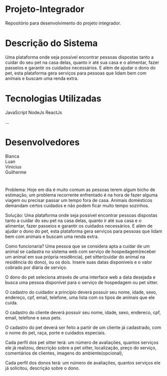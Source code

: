 # Projeto-Integrador
Repositório para desenvolvimento do projeto integrador.

# Descrição do Sistema

Uma plataforma onde seja possível encontrar pessoas dispostas tanto a cuidar do seu pet na casa delas, quanto ir até sua casa e o alimentar, fazer passeios e garantir os cuidados necessários. E além de ajudar o dono do pet, esta plataforma gera serviços para pessoas que lidam bem com animais e buscam uma renda extra.

# Tecnologias Utilizadas

JavaScript
NodeJs
ReactJs

...

# Desenvolvedores

  Bianca  
  Luan  
  Vinicius  
  Guilherme 

# 


Problema: Hoje em dia é muito comum as pessoas terem algum bicho de estimação, um problema recorrente enfrentado é na hora de fazer alguma viagem ou precisar passar um tempo fora de casa. Animais domésticos demandam certos cuidados e não podem ficar muito tempo sozinhos.

Solução: Uma plataforma onde seja possível encontrar pessoas dispostas tanto a cuidar do seu pet na casa delas, quanto ir até sua casa e o alimentar, fazer passeios e garantir os cuidados necessários. E além de ajudar o dono do pet, esta plataforma gera serviços para pessoas que lidam bem com animais e buscam uma renda extra.

Como funcionaria? Uma pessoa que se considera apta a cuidar de um animal se cadastra no sistema web com serviço de hospedagem(receber um animal em sua própria residência), pet sitter(cuidar do animal na residência do dono), ou os dois. Insere suas datas disponíveis e o valor cobrado por diária de serviço.

O dono do pet seleciona através de uma interface web a data desejada e busca uma pessoa disponível para o serviço de hospedagem ou pet sitter.

O cadastro do cuidador a princípio deverá possuir seu nome, idade, sexo, endereço, cpf, email, telefone, uma lista com os tipos de animais que ele cuida.

O cadastro do cliente deverá possuir seu nome, idade, sexo, endereco, cpf, email, telefone e seus pets.

O cadastro do pet deverá ser feito a partir de um cliente já cadastrado, com o nome do pet, raça, porte e cuidados especiais.

Cada perfil dos pet sitter terá: um número de avaliações, quantos serviços ele já realizou, descrição sobre a pet sitter, localização, preço do serviço, comentários de clientes, imagens do ambiente(opcional),

Cada perfil dos donos terá: um número de avaliações, quantos serviços ele já solicitou, descrição sobre o dono.

